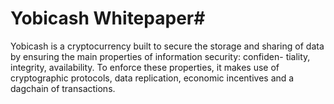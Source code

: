 # Yobicash Whitepaper#

Yobicash is a cryptocurrency built to secure the storage and sharing of
data by ensuring the main properties of information security: confiden-
tiality, integrity, availability. To enforce these properties, it makes use
of cryptographic protocols, data replication, economic incentives and a
dagchain of transactions.

